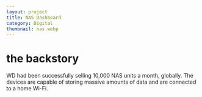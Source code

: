 ```yaml
---
layout: project
title: NAS Dashboard
category: Digital
thumbnail: nas.webp
---
```

# the backstory

WD had been successfully selling 10,000 NAS units a month, globally. The devices are capable of storing massive amounts of data and are connected to a home Wi-Fi.
